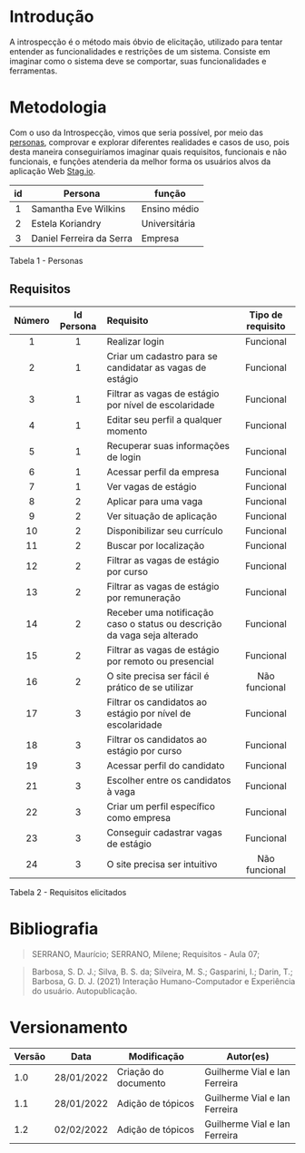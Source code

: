 # Introdução

A introspecção é o método mais óbvio de elicitação, utilizado para tentar entender as funcionalidades e restrições de um sistema. Consiste em imaginar como o sistema deve se comportar, suas funcionalidades e ferramentas.

# Metodologia

Com o uso da Introspecção, vimos que seria possível, por meio das [personas](../../../IE/Personas.md), comprovar e explorar diferentes realidades e casos de uso, pois desta maneira conseguiríamos imaginar quais requisitos, funcionais e não funcionais, e funções atenderia da melhor forma os usuários alvos da aplicação Web [Stag.io](../../../../index.md).  


| **id** | **Persona** | **função** |
|:-:| -- | -- |
| 1 | Samantha Eve Wilkins | Ensino médio |
| 2 | Estela Koriandry | Universitária |
| 3 | Daniel Ferreira da Serra | Empresa |  

<figcaption>Tabela 1 - Personas</figcaption>

## Requisitos

| **Número** | **Id Persona** | **Requisito** | **Tipo de requisito** |
| :--------: | :------------: | :----------- | :------------: |
| 1 | 1 | Realizar login | Funcional |
| 2 | 1 | Criar um cadastro para se candidatar as vagas de estágio | Funcional |
| 3 | 1 | Filtrar as vagas de estágio por nível de escolaridade | Funcional |
| 4 | 1 | Editar seu perfil a qualquer momento | Funcional |
| 5 | 1 | Recuperar suas informações de login | Funcional |
| 6 | 1 | Acessar perfil da empresa| Funcional |
| 7 | 1 | Ver vagas de estágio | Funcional |
| 8 | 2 | Aplicar para uma vaga | Funcional |
| 9 | 2 | Ver situação de aplicação | Funcional |
| 10 | 2 | Disponibilizar seu currículo | Funcional |
| 11 | 2 | Buscar por localização | Funcional |
| 12 | 2 | Filtrar as vagas de estágio por curso | Funcional |
| 13 | 2 | Filtrar as vagas de estágio por remuneração | Funcional |
| 14 | 2 | Receber uma notificação caso o status ou descrição da vaga seja alterado | Funcional |
| 15 | 2 | Filtrar as vagas de estágio por remoto ou presencial | Funcional |
| 16 | 2 | O site precisa ser fácil é prático de se utilizar | Não funcional |
| 17 | 3 | Filtrar os candidatos ao estágio por nível de escolaridade | Funcional |
| 18 | 3 | Filtrar os candidatos ao estágio por curso | Funcional |
| 19 | 3 | Acessar perfil do candidato| Funcional |
| 21 | 3 | Escolher entre os candidatos à vaga | Funcional |
| 22 | 3 | Criar um perfil específico como empresa | Funcional |
| 23 | 3 | Conseguir cadastrar vagas de estágio | Funcional |
| 24 | 3 | O site precisa ser intuitivo | Não funcional |

<figcaption>Tabela 2 - Requisitos elicitados</figcaption>

# Bibliografia

>SERRANO, Maurício; SERRANO, Milene; Requisitos - Aula 07;

>Barbosa, S. D. J.; Silva, B. S. da; Silveira, M. S.; Gasparini, I.; Darin, T.; Barbosa, G. D. J. (2021) Interação Humano-Computador e Experiência do usuário. Autopublicação.



# Versionamento

Versão | Data | Modificação | Autor(es) |
|--|--|--|--|
| 1.0 | 28/01/2022 | Criação do documento | Guilherme Vial e Ian Ferreira |
| 1.1 | 28/01/2022 | Adição de tópicos | Guilherme Vial e Ian Ferreira |
| 1.2 | 02/02/2022 | Adição de tópicos | Guilherme Vial e Ian Ferreira |
